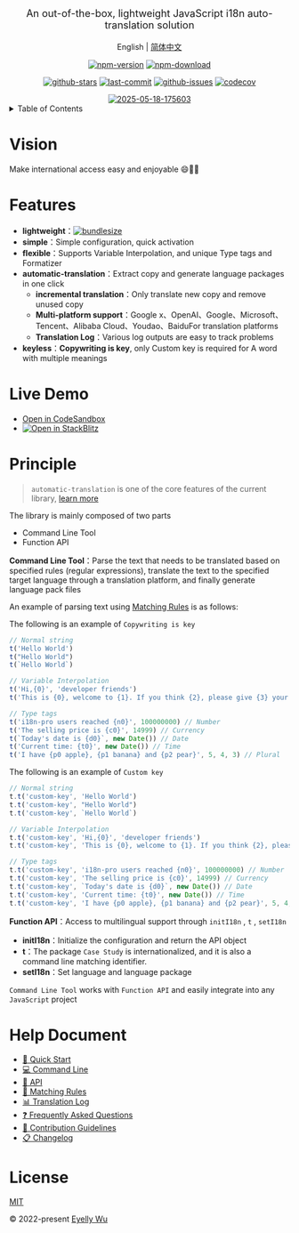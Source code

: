 <div align="center">
  <p style="font-size: 18px;">An out-of-the-box, lightweight JavaScript i18n auto-translation solution</p>


English | [简体中文](https://github.com/i18n-pro/core/blob/v3.0.0-alpha.2/README_zh-CN.md)


[![npm-version](https://img.shields.io/npm/v/i18n-pro.svg?style=flat-square "npm-version")](https://www.npmjs.com/package/i18n-pro "npm")
[![npm-download](https://img.shields.io/npm/dm/i18n-pro "npm-download")](https://www.npmjs.com/package/i18n-pro "npm")

[![github-stars](https://img.shields.io/github/stars/i18n-pro/core?style=social "github-stars")](https://github.com/i18n-pro/core/stargazers "github-stars")
[![last-commit](https://img.shields.io/github/last-commit/i18n-pro/core/dev "last-commit")](https://github.com/i18n-pro/core/commits/dev "last-commit")
[![github-issues](https://img.shields.io/github/issues-raw/i18n-pro/core "github-issues")](https://github.com/i18n-pro/core/issues "github-issues")
[![codecov](https://codecov.io/gh/i18n-pro/core/branch/main/graph/badge.svg?token=758C46SIE7 "codecov")](https://codecov.io/gh/i18n-pro/core "codecov")

<a href="https://ibb.co/hxDQ1w69">
    <img src="https://i.ibb.co/JW56Fg1t/2025-05-18-175603.gif"alt="2025-05-18-175603" />
  </a>

</div>
<details >
  <summary>Table of Contents</summary>

  [Vision](#vision)<br/>
  [Features](#features)<br/>
  [Live Demo](#live-demo)<br/>
  [Principle](#principle)<br/>
  [Help Document](#help-document)<br/>
  [License](#license)<br/>

</details>


# Vision
Make international access easy and enjoyable 😄💪🏻
# Features

* **lightweight**：[![bundlesize](https://img.shields.io/bundlephobia/minzip/i18n-pro?color=brightgreen&style=plastic "bundlesize")](https://bundlephobia.com/package/i18n-pro "bundlesize")
* **simple**：Simple configuration, quick activation
* **flexible**：Supports Variable Interpolation, and unique Type tags and Formatizer
* **automatic-translation**：Extract copy and generate language packages in one click
   * **incremental translation**：Only translate new copy and remove unused copy
   * **Multi-platform support**：Google x、OpenAI、Google、Microsoft、Tencent、Alibaba Cloud、Youdao、BaiduFor translation platforms
   * **Translation Log**：Various log outputs are easy to track problems
* **keyless**：**Copywriting is key**, only Custom key is required for A word with multiple meanings


# Live Demo

* [Open in CodeSandbox](https://codesandbox.io/p/github/i18n-pro/core-demo/v3?file=README.md)
* [![Open in StackBlitz](https://developer.stackblitz.com/img/open_in_stackblitz_small.svg "Open in StackBlitz")](https://stackblitz.com/github/i18n-pro/core-demo/tree/v3?file=README.md)


# Principle

> `automatic-translation`  is one of the core features of the current library, [learn more](https://github.com/i18n-pro/core/blob/v3.0.0-alpha.2/docs/dist/Q&A.md)

The library is mainly composed of two parts
* Command Line Tool
* Function API

**Command Line Tool**：Parse the text that needs to be translated based on specified rules (regular expressions), translate the text to the specified target language through a translation platform, and finally generate language pack files

An example of parsing text using  [Matching Rules](https://github.com/i18n-pro/core/blob/v3.0.0-alpha.2/docs/dist/MATCH_RULE.md)  is as follows:

The following is an example of  `Copywriting is key` 
```js
// Normal string
t('Hello World')
t("Hello World")
t(`Hello World`)

// Variable Interpolation
t('Hi,{0}', 'developer friends')
t('This is {0}, welcome to {1}. If you think {2}, please give {3} your support', ' `i18n-pro` ', 'use', `it's helpful for you`, ' ⭐️ ')

// Type tags
t('i18n-pro users reached {n0}', 100000000) // Number
t('The selling price is {c0}', 14999) // Currency
t(`Today's date is {d0}`, new Date()) // Date
t('Current time: {t0}', new Date()) // Time
t('I have {p0 apple}, {p1 banana} and {p2 pear}', 5, 4, 3) // Plural 
```

The following is an example of  `Custom key` 
```js
// Normal string
t.t('custom-key', 'Hello World')
t.t('custom-key', "Hello World")
t.t('custom-key', `Hello World`)

// Variable Interpolation
t.t('custom-key', 'Hi,{0}', 'developer friends')
t.t('custom-key', 'This is {0}, welcome to {1}. If you think {2}, please give {3} your support', ' `i18n-pro` ', 'use', `it's helpful for you`, ' ⭐️ ')

// Type tags
t.t('custom-key', 'i18n-pro users reached {n0}', 100000000) // Number
t.t('custom-key', 'The selling price is {c0}', 14999) // Currency
t.t('custom-key', `Today's date is {d0}`, new Date()) // Date
t.t('custom-key', 'Current time: {t0}', new Date()) // Time
t.t('custom-key', 'I have {p0 apple}, {p1 banana} and {p2 pear}', 5, 4, 3) // Plural 
```
**Function API**：Access to multilingual support through  `initI18n` ,  `t` ,  `setI18n` 
* **initI18n**：Initialize the configuration and return the API object
* **t**：The package  `Case Study`  is internationalized, and it is also a command line matching identifier.
* **setI18n**：Set language and language package

 `Command Line Tool`  works with  `Function API`  and easily integrate into any  `JavaScript`  project
# Help Document

* [🚀 Quick Start](https://github.com/i18n-pro/core/blob/v3.0.0-alpha.2/docs/dist/USAGE.md)
* [💻 Command Line](https://github.com/i18n-pro/core/blob/v3.0.0-alpha.2/docs/dist/COMMAND_LINE.md)
* [📖 API](https://github.com/i18n-pro/core/blob/v3.0.0-alpha.2/docs/dist/API.md)
* [📝 Matching Rules](https://github.com/i18n-pro/core/blob/v3.0.0-alpha.2/docs/dist/MATCH_RULE.md)
* [📊 Translation Log](https://github.com/i18n-pro/core/blob/v3.0.0-alpha.2/docs/dist/OUTPUT_LOG.md)
* [❓ Frequently Asked Questions](https://github.com/i18n-pro/core/blob/v3.0.0-alpha.2/docs/dist/Q&A.md)
* [🤝 Contribution Guidelines](https://github.com/i18n-pro/core/blob/dev/docs/dist/CONTRIBUTION_GUIDELINES.md)
* [📋 Changelog](https://github.com/i18n-pro/core/blob/v3.0.0-alpha.2/docs/dist/CHANGELOG.md)


# License
[MIT](./LICENSE)

© 2022-present [Eyelly Wu](https://github.com/eyelly-wu)